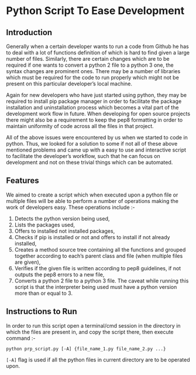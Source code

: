 # Python Script To Ease Development

## Introduction

Generally when a certain developer wants to run a code from Github he has to deal
with a lot of functions definition of which is hard to find given a large number of
files. Similarly, there are certain changes which are to be required if one wants to
convert a python 2 file to a python 3 one, the syntax changes are prominent ones.
There may be a number of libraries which must be required for the code to run
properly which might not be present on this particular developer’s local machine.

Again for new developers who have just started using python, they may be required
to install pip package manager in order to facilitate the package installation and
uninstallation process which becomes a vital part of the development work flow in
future. When developing for open source projects there might also be a requirement
to keep the pep8 formatting in order to maintain uniformity of code across all the
files in that project.

All of the above issues were encountered by us when we started to code in python.
Thus, we looked for a solution to some if not all of these above mentioned problems
and came up with a easy to use and interactive script to facilitate the developer’s
workflow, such that he can focus on development and not on these trivial things
which can be automated.

## Features

We aimed to create a script which when executed upon a python file or multiple
files will be able to perform a number of operations making the work of developers
easy. These operations include :-

1. Detects the python version being used, 
2. Lists the packages used,
3. Offers to installed not installed packages,
4. Checks if pip is installed or not and offers to install if not already installed,
5. Creates a method source tree containing all the functions and grouped together according to each’s 
parent class and file (when multiple files are given),
6. Verifies if the given file is written according to pep8 guidelines, if not outputs the pep8 errors
to a new file,
7. Converts a python 2 file to a python 3 file. The caveat while running this script
is that the interpreter being used must have a python version more than or equal to 3.

## Instructions to Run

In order to run this script open a terminal/cmd session in the directory in which the
files are present in, and copy the script there, then execute command :-

```
python prp_script.py [-A] {file_name_1.py file_name_2.py ...}
```
`[-A]` flag is used if all the python files in current directory are to be operated
upon.

